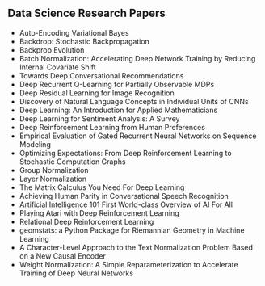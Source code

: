 <h2> Data Science Research Papers  </h2>

<ul>

 <li><a target="_blank" href="https://github.com/manjunath5496/Data-Science-Research-Papers/blob/master/dsr(1).pdf" style="text-decoration:none;">Auto-Encoding Variational Bayes</a></li>


 <li><a target="_blank" href="https://github.com/manjunath5496/Data-Science-Research-Papers/blob/master/dsr(2).pdf" style="text-decoration:none;">Backdrop: Stochastic Backpropagation</a></li>

<li><a target="_blank" href="https://github.com/manjunath5496/Data-Science-Research-Papers/blob/master/dsr(3).pdf" style="text-decoration:none;">Backprop Evolution</a></li>
 <li><a target="_blank" href="https://github.com/manjunath5496/Data-Science-Research-Papers/blob/master/dsr(4).pdf" style="text-decoration:none;">Batch Normalization: Accelerating Deep Network Training by Reducing Internal Covariate Shift</a></li>                              
<li><a target="_blank" href="https://github.com/manjunath5496/Data-Science-Research-Papers/blob/master/dsr(5).pdf" style="text-decoration:none;">Towards Deep Conversational Recommendations</a></li>
<li><a target="_blank" href="https://github.com/manjunath5496/Data-Science-Research-Papers/blob/master/dsr(6).pdf" style="text-decoration:none;">Deep Recurrent Q-Learning for Partially Observable MDPs</a></li>
 <li><a target="_blank" href="https://github.com/manjunath5496/Data-Science-Research-Papers/blob/master/dsr(7).pdf" style="text-decoration:none;">Deep Residual Learning for Image Recognition</a></li>

 <li><a target="_blank" href="https://github.com/manjunath5496/Data-Science-Research-Papers/blob/master/dsr(8).pdf" style="text-decoration:none;"> 
Discovery of Natural Language Concepts in Individual Units of CNNs</a></li>
   <li><a target="_blank" href="https://github.com/manjunath5496/Data-Science-Research-Papers/blob/master/dsr(9).pdf" style="text-decoration:none;">
Deep Learning: An Introduction for Applied Mathematicians </a></li>
  
   
 <li><a target="_blank" href="https://github.com/manjunath5496/Data-Science-Research-Papers/blob/master/dsr(10).pdf" style="text-decoration:none;">Deep Learning for Sentiment Analysis: A Survey</a></li>                              
<li><a target="_blank" href="https://github.com/manjunath5496/Data-Science-Research-Papers/blob/master/dsr(11).pdf" style="text-decoration:none;">Deep Reinforcement Learning
from Human Preferences</a></li>
<li><a target="_blank" href="https://github.com/manjunath5496/Data-Science-Research-Papers/blob/master/dsr(12).pdf" style="text-decoration:none;">Empirical Evaluation of
Gated Recurrent Neural Networks on Sequence Modeling</a></li>
<li><a target="_blank" href="https://github.com/manjunath5496/Data-Science-Research-Papers/blob/master/dsr(13).pdf" style="text-decoration:none;">Optimizing Expectations: From Deep Reinforcement Learning to Stochastic Computation Graphs</a></li>

<li><a target="_blank" href="https://github.com/manjunath5496/Data-Science-Research-Papers/blob/master/dsr(14).pdf" style="text-decoration:none;">Group Normalization</a></li>
                              
<li><a target="_blank" href="https://github.com/manjunath5496/Data-Science-Research-Papers/blob/master/dsr(15).pdf" style="text-decoration:none;">Layer Normalization</a></li>

<li><a target="_blank" href="https://github.com/manjunath5496/Data-Science-Research-Papers/blob/master/dsr(16).pdf" style="text-decoration:none;">The Matrix Calculus You Need For Deep Learning</a></li>

  <li><a target="_blank" href="https://github.com/manjunath5496/Data-Science-Research-Papers/blob/master/dsr(17).pdf" style="text-decoration:none;">Achieving Human Parity in Conversational Speech Recognition</a></li>   
  
<li><a target="_blank" href="https://github.com/manjunath5496/Data-Science-Research-Papers/blob/master/dsr(18).pdf" style="text-decoration:none;">Artificial Intelligence 101 First World-class Overview of AI For All</a></li> 

  
<li><a target="_blank" href="https://github.com/manjunath5496/Data-Science-Research-Papers/blob/master/dsr(19).pdf" style="text-decoration:none;">Playing Atari with Deep Reinforcement Learning</a></li> 

<li><a target="_blank" href="https://github.com/manjunath5496/Data-Science-Research-Papers/blob/master/dsr(20).pdf" style="text-decoration:none;"> Relational Deep Reinforcement Learning</a></li>

<li><a target="_blank" href="https://github.com/manjunath5496/Data-Science-Research-Papers/blob/master/dsr(21).pdf" style="text-decoration:none;">geomstats: a Python Package for Riemannian Geometry in Machine Learning</a></li>
<li><a target="_blank" href="https://github.com/manjunath5496/Data-Science-Research-Papers/blob/master/dsr(22).pdf" style="text-decoration:none;">A Character-Level Approach to the Text Normalization Problem Based on a New Causal Encoder</a></li> 
 <li><a target="_blank" href="https://github.com/manjunath5496/Data-Science-Research-Papers/blob/master/dsr(23).pdf" style="text-decoration:none;"> Weight Normalization: A Simple Reparameterization to Accelerate Training of Deep Neural Networks</a></li> 
 
 </ul>
